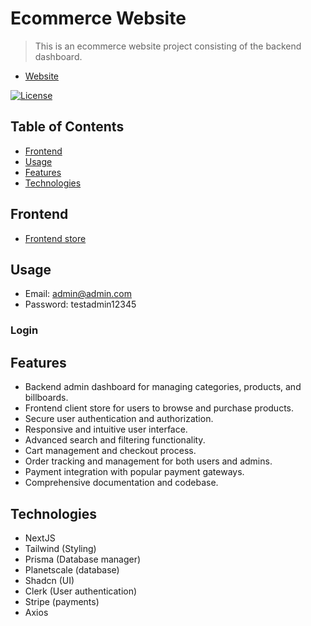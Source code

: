 # Ecommerce Website

> This is an ecommerce website project consisting of the backend dashboard.

- [Website](https://ecommerce-admin-dashboard-chi.vercel.app)

[![License](https://img.shields.io/badge/license-MIT-blue.svg)](https://opensource.org/licenses/MIT)

## Table of Contents

- [Frontend](#frontend)
- [Usage](#usage)
- [Features](#features)
- [Technologies](#technologies)

## Frontend

- [Frontend store](https://ecommerce-store-liart-one.vercel.app/)

## Usage

- Email: admin@admin.com
- Password: testadmin12345

### Login

## Features

- Backend admin dashboard for managing categories, products, and billboards.
- Frontend client store for users to browse and purchase products.
- Secure user authentication and authorization.
- Responsive and intuitive user interface.
- Advanced search and filtering functionality.
- Cart management and checkout process.
- Order tracking and management for both users and admins.
- Payment integration with popular payment gateways.
- Comprehensive documentation and codebase.

## Technologies

- NextJS
- Tailwind (Styling)
- Prisma (Database manager)
- Planetscale (database)
- Shadcn (UI)
- Clerk (User authentication)
- Stripe (payments)
- Axios
